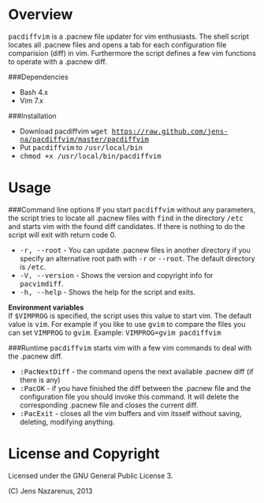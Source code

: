 Overview
==========
<tt>pacdiffvim</tt> is a .pacnew file updater for vim enthusiasts. The shell script locates all .pacnew files
and opens a tab for each configuration file comparision (diff) in vim. Furthermore the script defines a few 
vim functions to operate with a .pacnew diff.

###Dependencies
- Bash 4.x
- Vim 7.x

###Installation
- Download pacdiffvim <tt>wget https://raw.github.com/jens-na/pacdiffvim/master/pacdiffvim</tt>
- Put <tt>pacdiffvim</tt> to <tt>/usr/local/bin</tt>
- <tt>chmod +x /usr/local/bin/pacdiffvim</tt>

Usage
==========
###Command line options
If you start <tt>pacdiffvim</tt> without any parameters, the script tries to locate all .pacnew files with <tt>find</tt>
in the directory <tt>/etc</tt> and starts vim with the found diff candidates. If there is nothing to do the script
will exit with return code 0.

* <tt>-r, --root</tt>    - You can update .pacnew files in another directory if you specify an alternative root 
                           path with <tt>-r</tt> or <tt>--root</tt>. The default directory is <tt>/etc</tt>.
* <tt>-V, --version</tt> - Shows the version and copyright info for <tt>pacvimdiff</tt>.
* <tt>-h, --help</tt>    - Shows the help for the script and exits.

**Environment variables**<br/>
If <tt>$VIMPROG</tt> is specified, the script uses this value to start vim. The default value is 
<tt>vim</tt>. For example if you like to use <tt>gvim</tt> to compare the files you can set <tt>VIMPROG</tt>
to <tt>gvim</tt>. Example: <tt>VIMPROG=gvim pacdiffvim</tt>

###Runtime
<tt>pacdiffvim</tt> starts vim with a few vim commands to deal with the .pacnew diff. 

* <tt>:PacNextDiff</tt>    - the command opens the next available .pacnew diff (if there is any)
* <tt>:PacOK</tt>          - if you have finished the diff between the .pacnew file and the configuration file
                             you should invoke this command. It will delete the corresponding .pacnew file and
                             closes the current diff.
* <tt>:PacExit</tt>        - closes all the vim buffers and vim itsself without saving, deleting, modifying anything.

License and Copyright
=======
Licensed under the GNU General Public License 3.

(C) Jens Nazarenus, 2013
